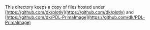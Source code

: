 
This directory keeps a copy of files hosted under [https://github.com/dk/plotly](https://github.com/dk/plotly)
and [https://github.com/dk/PDL-PrimaImage](https://github.com/dk/PDL-PrimaImage)
